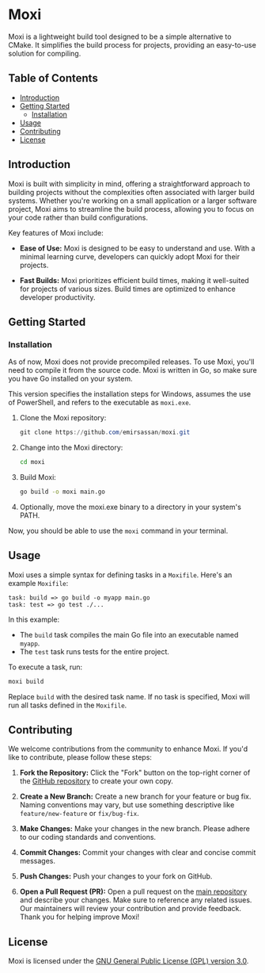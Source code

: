 # Moxi

Moxi is a lightweight build tool designed to be a simple alternative to CMake. It simplifies the build process for projects, providing an easy-to-use solution for compiling.

## Table of Contents

- [Introduction](#introduction)
- [Getting Started](#getting-started)
  - [Installation](#installation)
- [Usage](#usage)
- [Contributing](#contributing)
- [License](#license)

## Introduction

Moxi is built with simplicity in mind, offering a straightforward approach to building projects without the complexities often associated with larger build systems. Whether you're working on a small application or a larger software project, Moxi aims to streamline the build process, allowing you to focus on your code rather than build configurations.

Key features of Moxi include:

- **Ease of Use:** Moxi is designed to be easy to understand and use. With a minimal learning curve, developers can quickly adopt Moxi for their projects.

- **Fast Builds:** Moxi prioritizes efficient build times, making it well-suited for projects of various sizes. Build times are optimized to enhance developer productivity.

## Getting Started

### Installation

As of now, Moxi does not provide precompiled releases. To use Moxi, you'll need to compile it from the source code. Moxi is written in Go, so make sure you have Go installed on your system.

This version specifies the installation steps for Windows, assumes the use of PowerShell, and refers to the executable as `moxi.exe`.

1. Clone the Moxi repository:
   
   ```PowerShell
   git clone https://github.com/emirsassan/moxi.git
   ```

2. Change into the Moxi directory:

   ```bash
   cd moxi
   ```

3. Build Moxi:

   ```bash
   go build -o moxi main.go
   ```

4. Optionally, move the moxi.exe binary to a directory in your system's PATH.

Now, you should be able to use the `moxi` command in your terminal.

## Usage

Moxi uses a simple syntax for defining tasks in a `Moxifile`. Here's an example `Moxifile`:

```mo
task: build => go build -o myapp main.go
task: test => go test ./...
```

In this example:

- The `build` task compiles the main Go file into an executable named `myapp`.
- The `test` task runs tests for the entire project.

To execute a task, run:

```bash
moxi build
```

Replace `build` with the desired task name. If no task is specified, Moxi will run all tasks defined in the `Moxifile`.

## Contributing

We welcome contributions from the community to enhance Moxi. If you'd like to contribute, please follow these steps:

1. **Fork the Repository:** Click the "Fork" button on the top-right corner of the [GitHub repository](https://github.com/emirsassan/moxi) to create your own copy.

2. **Create a New Branch:** Create a new branch for your feature or bug fix. Naming conventions may vary, but use something descriptive like `feature/new-feature` or `fix/bug-fix`.

3. **Make Changes:** Make your changes in the new branch. Please adhere to our coding standards and conventions.

4. **Commit Changes:** Commit your changes with clear and concise commit messages.

5. **Push Changes:** Push your changes to your fork on GitHub.


6. **Open a Pull Request (PR):** Open a pull request on the [main repository](https://github.com/emirsassan/moxi) and describe your changes. Make sure to reference any related issues.
   Our maintainers will review your contribution and provide feedback. Thank you for helping improve Moxi!


## License

Moxi is licensed under the [GNU General Public License (GPL) version 3.0](LICENSE).

